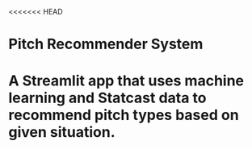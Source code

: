 <<<<<<< HEAD
# Pitch Recommender System

A Streamlit app that uses machine learning and Statcast data to recommend pitch types based on given situation.
=======

